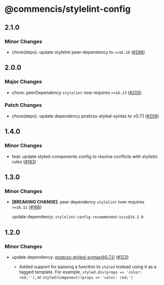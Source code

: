 # @commencis/stylelint-config

## 2.1.0

### Minor Changes

- chore(deps): update stylelint peer-dependency to `>=16.18` ([#288](https://github.com/Commencis/js-toolkit/pull/288))

## 2.0.0

### Major Changes

- chore: peerDependency `stylelint` now requires `>=16.13` ([#205](https://github.com/Commencis/js-toolkit/pull/205))

### Patch Changes

- chore(deps): update dependency postcss-styled-syntax to v0.7.1 ([#208](https://github.com/Commencis/js-toolkit/pull/208))

## 1.4.0

### Minor Changes

- feat: update styled-components config to resolve conflicts with stylistic rules ([#183](https://github.com/Commencis/js-toolkit/pull/183))

## 1.3.0

### Minor Changes

- **[BREAKING CHANGE]**: peer dependency `stylelint` now requires `>=16.11` ([#166](https://github.com/Commencis/js-toolkit/pull/166))

  update dependency: `stylelint-config-recommended-scss@14.1.0`

## 1.2.0

### Minor Changes

- update dependency: postcss-styled-syntax@0.7.0 ([#123](https://github.com/Commencis/js-toolkit/pull/123))

  - Added support for passing a function to `styled` instead using it as a tagged template. For example, `styled.div(props => 'color: red;'')`, or `styled(Component)(props => 'color: red;')`
